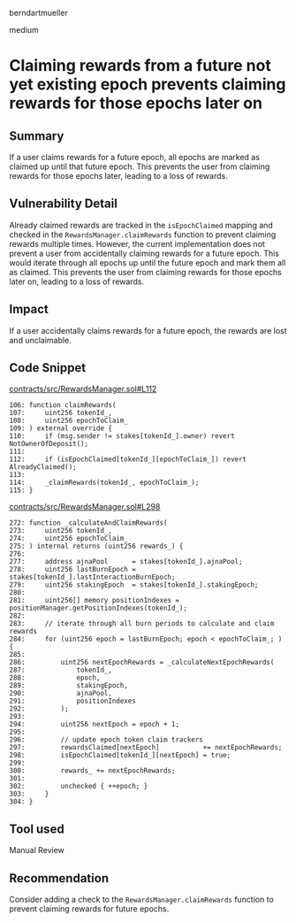 berndartmueller

medium

# Claiming rewards from a future not yet existing epoch prevents claiming rewards for those epochs later on

## Summary

If a user claims rewards for a future epoch, all epochs are marked as claimed up until that future epoch. This prevents the user from claiming rewards for those epochs later, leading to a loss of rewards.

## Vulnerability Detail

Already claimed rewards are tracked in the `isEpochClaimed` mapping and checked in the `RewardsManager.claimRewards` function to prevent claiming rewards multiple times. However, the current implementation does not prevent a user from accidentally claiming rewards for a future epoch. This would iterate through all epochs up until the future epoch and mark them all as claimed. This prevents the user from claiming rewards for those epochs later on, leading to a loss of rewards.

## Impact

If a user accidentally claims rewards for a future epoch, the rewards are lost and unclaimable.

## Code Snippet

[contracts/src/RewardsManager.sol#L112](https://github.com/sherlock-audit/2023-01-ajna/blob/main/contracts/src/RewardsManager.sol#L112)

```solidity
106: function claimRewards(
107:     uint256 tokenId_,
108:     uint256 epochToClaim_
109: ) external override {
110:     if (msg.sender != stakes[tokenId_].owner) revert NotOwnerOfDeposit();
111:
112:     if (isEpochClaimed[tokenId_][epochToClaim_]) revert AlreadyClaimed();
113:
114:     _claimRewards(tokenId_, epochToClaim_);
115: }
```

[contracts/src/RewardsManager.sol#L298](https://github.com/sherlock-audit/2023-01-ajna/blob/main/contracts/src/RewardsManager.sol#L298)

```solidity
272: function _calculateAndClaimRewards(
273:     uint256 tokenId_,
274:     uint256 epochToClaim_
275: ) internal returns (uint256 rewards_) {
276:
277:     address ajnaPool      = stakes[tokenId_].ajnaPool;
278:     uint256 lastBurnEpoch = stakes[tokenId_].lastInteractionBurnEpoch;
279:     uint256 stakingEpoch  = stakes[tokenId_].stakingEpoch;
280:
281:     uint256[] memory positionIndexes = positionManager.getPositionIndexes(tokenId_);
282:
283:     // iterate through all burn periods to calculate and claim rewards
284:     for (uint256 epoch = lastBurnEpoch; epoch < epochToClaim_; ) {
285:
286:         uint256 nextEpochRewards = _calculateNextEpochRewards(
287:             tokenId_,
288:             epoch,
289:             stakingEpoch,
290:             ajnaPool,
291:             positionIndexes
292:         );
293:
294:         uint256 nextEpoch = epoch + 1;
295:
296:         // update epoch token claim trackers
297:         rewardsClaimed[nextEpoch]           += nextEpochRewards;
298:         isEpochClaimed[tokenId_][nextEpoch] = true;
299:
300:         rewards_ += nextEpochRewards;
301:
302:         unchecked { ++epoch; }
303:     }
304: }
```

## Tool used

Manual Review

## Recommendation

Consider adding a check to the `RewardsManager.claimRewards` function to prevent claiming rewards for future epochs.
